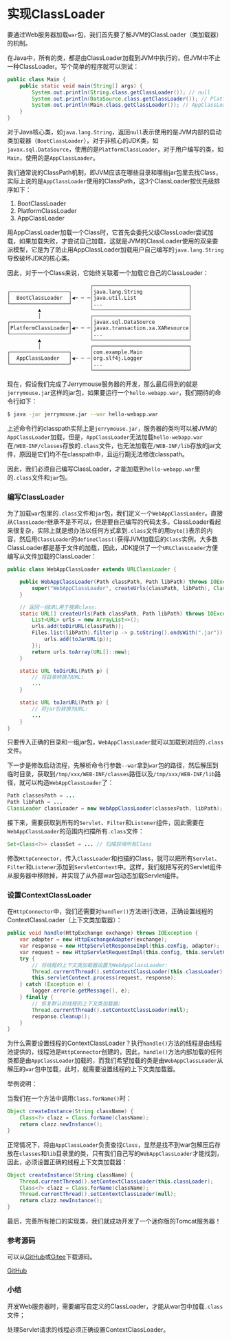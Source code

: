 # 实现ClassLoader

要通过Web服务器加载`war`包，我们首先要了解JVM的ClassLoader（类加载器）的机制。

在Java中，所有的类，都是由ClassLoader加载到JVM中执行的，但JVM中不止一种ClassLoader。写个简单的程序就可以测试：

```java
public class Main {
    public static void main(String[] args) {
        System.out.println(String.class.getClassLoader()); // null
        System.out.println(DataSource.class.getClassLoader()); // PlatformClassLoader
        System.out.println(Main.class.getClassLoader()); // AppClassLoader
    }
}
```

对于Java核心类，如`java.lang.String`，返回`null`表示使用的是JVM内部的启动类加载器（`BootClassLoader`），对于非核心的JDK类，如`javax.sql.DataSource`，使用的是`PlatformClassLoader`，对于用户编写的类，如`Main`，使用的是`AppClassLoader`。

我们通常说的ClassPath机制，即JVM应该在哪些目录和哪些jar包里去找Class，实际上说的是`AppClassLoader`使用的ClassPath，这3个ClassLoader按优先级排序如下：

1. BootClassLoader
2. PlatformClassLoader
3. AppClassLoader

用AppClassLoader加载一个Class时，它首先会委托父级ClassLoader尝试加载，如果加载失败，才尝试自己加载，这就是JVM的ClassLoader使用的双亲委派模型，它是为了防止用AppClassLoader加载用户自己编写的`java.lang.String`导致破坏JDK的核心类。

因此，对于一个Class来说，它始终关联着一个加载它自己的ClassLoader：

```ascii
                           ┌───────────────────────────────┐
┌───────────────────┐      │java.lang.String               │
│  BootClassLoader  │◀─ ─ ─│java.util.List                 │
└───────────────────┘      │...                            │
          ▲                └───────────────────────────────┘
          │                ┌───────────────────────────────┐
┌───────────────────┐      │javax.sql.DataSource           │
│PlatformClassLoader│◀─ ─ ─│javax.transaction.xa.XAResource│
└───────────────────┘      │...                            │
          ▲                └───────────────────────────────┘
          │                ┌───────────────────────────────┐
┌───────────────────┐      │com.example.Main               │
│  AppClassLoader   │◀─ ─ ─│org.slf4j.Logger               │
└───────────────────┘      │...                            │
                           └───────────────────────────────┘
```

现在，假设我们完成了Jerrymouse服务器的开发，那么最后得到的就是`jerrymouse.jar`这样的jar包，如果要运行一个`hello-webapp.war`，我们期待的命令行如下：

```bash
$ java -jar jerrymouse.jar --war hello-webapp.war
```

上述命令行的classpath实际上是`jerrymouse.jar`，服务器的类均可以被JVM的`AppClassLoader`加载，但是，`AppClassLoader`无法加载`hello-webapp.war`在`/WEB-INF/classes`存放的`.class`文件，也无法加载在`/WEB-INF/lib`存放的jar文件，原因是它们均不在classpath中，且运行期无法修改classpath。

因此，我们必须自己编写ClassLoader，才能加载到`hello-webapp.war`里的`.class`文件和`jar`包。

### 编写ClassLoader

为了加载`war`包里的`.class`文件和`jar`包，我们定义一个`WebAppClassLoader`。直接从`ClassLoader`继承不是不可以，但是要自己编写的代码太多。ClassLoader看起来很复杂，实际上就是想办法以任何方式拿到`.class`文件的用`byte[]`表示的内容，然后用`ClassLoader`的`defineClass()`获得JVM加载后的`Class`实例。大多数ClassLoader都是基于文件的加载，因此，JDK提供了一个`URLClassLoader`方便编写从文件加载的ClassLoader：

```java
public class WebAppClassLoader extends URLClassLoader {

    public WebAppClassLoader(Path classPath, Path libPath) throws IOException {
        super("WebAppClassLoader", createUrls(classPath, libPath), ClassLoader.getSystemClassLoader());
    }

    // 返回一组URL用于搜索class:
    static URL[] createUrls(Path classPath, Path libPath) throws IOException {
        List<URL> urls = new ArrayList<>();
        urls.add(toDirURL(classPath));
        Files.list(libPath).filter(p -> p.toString().endsWith(".jar")).sorted().forEach(p -> {
            urls.add(toJarURL(p));
        });
        return urls.toArray(URL[]::new);
    }

    static URL toDirURL(Path p) {
        // 将目录转换为URL:
        ...
    }

    static URL toJarURL(Path p) {
        // 将jar包转换为URL:
        ...
    }
}
```

只要传入正确的目录和一组jar包，`WebAppClassLoader`就可以加载到对应的`.class`文件。

下一步是修改启动流程，先解析命令行参数`--war`拿到`war`包的路径，然后解压到临时目录，获取到`/tmp/xxx/WEB-INF/classes`路径以及`/tmp/xxx/WEB-INF/lib`路径，就可以构造`WebAppClassLoader`了：

```java
Path classesPath = ...
Path libPath = ...
ClassLoader classLoader = new WebAppClassLoader(classesPath, libPath);
```

接下来，需要获取到所有的`Servlet`、`Filter`和`Listener`组件，因此需要在`WebAppClassLoader`的范围内扫描所有`.class`文件：

```java
Set<Class<?>> classSet = ... // 扫描获得所有Class
```

修改`HttpConnector`，传入`ClassLoader`和扫描的Class，就可以把所有`Servlet`、`Filter`和`Listener`添加到`ServletContext`中。这样，我们就把写死的Servlet组件从服务器中移除掉，并实现了从外部war包动态加载Servlet组件。

### 设置ContextClassLoader

在`HttpConnector`中，我们还需要对`handler()`方法进行改进，正确设置线程的ContextClassLoader（上下文类加载器）：

```java
public void handle(HttpExchange exchange) throws IOException {
    var adapter = new HttpExchangeAdapter(exchange);
    var response = new HttpServletResponseImpl(this.config, adapter);
    var request = new HttpServletRequestImpl(this.config, this.servletContext, adapter, response);
    try {
        // 将线程的上下文类加载器设置为WebAppClassLoader:
        Thread.currentThread().setContextClassLoader(this.classLoader);
        this.servletContext.process(request, response);
    } catch (Exception e) {
        logger.error(e.getMessage(), e);
    } finally {
        // 恢复默认的线程的上下文类加载器:
        Thread.currentThread().setContextClassLoader(null);
        response.cleanup();
    }
}
```

为什么需要设置线程的ContextClassLoader？执行`handle()`方法的线程是由线程池提供的，线程池是`HttpConnector`创建的，因此，`handle()`方法内部加载的任何类都是由`AppClassLoader`加载的，而我们希望加载的类是由`WebAppClassLoader`从解压的`war`包中加载，此时，就需要设置线程的上下文类加载器。

举例说明：

当我们在一个方法中调用`Class.forName()`时：

```java
Object createInstance(String className) {
    Class<?> clazz = Class.forName(className);
    return clazz.newInstance();
}
```

正常情况下，将由`AppClassLoader`负责查找`Class`，显然是找不到war包解压后存放在`classes`和`lib`目录里的类，只有我们自己写的`WebAppClassLoader`才能找到，因此，必须设置正确的线程上下文类加载器：

```java
Object createInstance(String className) {
    Thread.currentThread().setContextClassLoader(this.classLoader);
    Class<?> clazz = Class.forName(className);
    Thread.currentThread().setContextClassLoader(null);
    return clazz.newInstance();
}
```

最后，完善所有接口的实现类，我们就成功开发了一个迷你版的Tomcat服务器！

### 参考源码

可以从[GitHub](https://github.com/michaelliao/jerrymouse/tree/master/server)或[Gitee](https://gitee.com/liaoxuefeng/jerrymouse/tree/master/server)下载源码。

<a class="git-explorer" href="https://github.com/michaelliao/jerrymouse/tree/master/server">GitHub</a>

### 小结

开发Web服务器时，需要编写自定义的ClassLoader，才能从war包中加载`.class`文件；

处理Servlet请求的线程必须正确设置ContextClassLoader。
